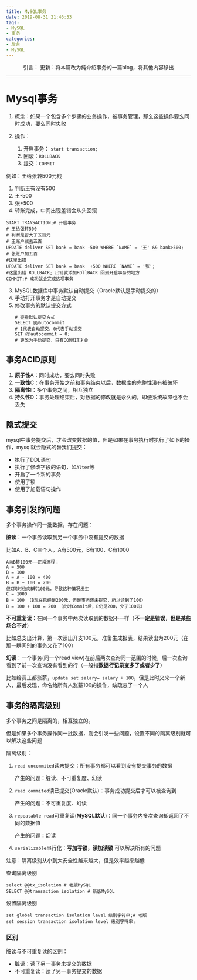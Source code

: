 ```yaml
---
title: MySQL事务
date: 2019-08-31 21:46:53
tags: 
- MySQL
- 事务
categories: 
- 后台
- MySQL
---
```


<center>
引言：
更新：将本篇改为纯介绍事务的一篇blog，将其他内容移出
</center>

<!--more-->

-------

# Mysql事务

1. 概念：如果一个包含多个步骤的业务操作，被事务管理，那么这些操作要么同时成功，要么同时失败

2. 操作：
    1. 开启事务： `start transaction;`
    2. 回滚：`ROLLBACK`
    3. 提交：`COMMIT`

例如：王给张转500元钱
1. 判断王有没有500
2. 王-500
3. 张+500
4. 转账完成，中间出现差错会从头回滚
```
START TRANSACTION;# 开启事务
# 王给张转500
# 判断是否大于五百元
# 王账户减去五百
UPDATE deliver SET bank = bank -500 WHERE `NAME` = '王' && bank>500;
# 张账户加五百
#这里出错
UPDATE deliver SET bank = bank  +500 WHERE `NAME` = '张';
#这里出错 ROLLBACK; 出错就添加ROllBACK 回到开启事务的地方
COMMIT;# 成功就会完成这项事务
```
3. MySQL数据库中事务默认自动提交（Oracle默认是手动提交的）
4. 手动打开事务才是自动提交
5. 修改事务的默认提交方式
    ```
    # 查看默认提交方式
    SELECT @@autocommit
    # 1代表自动提交，0代表手动提交
    SET @@autocommit = 0;
    # 更改为手动提交，只有COMMIT才会
    ```

## 事务ACID原则

1. **原子性**A：同时成功，要么同时失败
2. **一致性**C：在事务开始之前和事务结束以后，数据库的完整性没有被破坏
3. **隔离性**I：多个事务之间，相互独立
4. **持久性**D：事务处理结束后，对数据的修改就是永久的，即便系统故障也不会丢失

## 隐式提交

mysql中事务提交后，才会改变数据的值，但是如果在事务执行时执行了如下的操作，mysql就会隐式的替我们提交：

- 执行了DDL语句
- 执行了修改字段的语句，如`Alter`等
- 开启了一个新的事务
- 使用了锁
- 使用了加载语句操作

## 事务引发的问题

多个事务操作同一批数据，存在问题：

**脏读**：一个事务读取到另一个事务中没有提交的数据

比如A、B、C三个人，A有500元，B有100、C有1000

```
A向B转100元——正常流程：
A = 500
B = 100
A = A - 100 = 400
B = B + 100 = 200
但C同时也向B转100元，导致这种情况发生
C = 1000
B = 100 （B现在已经是200元，但是事务还未提交，所以读到了100）
B = 100 + 100 = 200 （此时Commit后，B仍是200，少了100元）
```

**不可重复读**：在同一个事务中两次读取到的数据不一样（**不一定是错误，但是某些场合不对**）

比如总支出计算，第一次读出开支100元，准备生成报表，结果读出为200元（在那一瞬间别的事务又花了100）

**幻读**：一个事务(同一个read view)在前后两次查询同一范围的时候，后一次查询看到了前一次查询没有看到的行（一般指**数据行记录变多了或者少了**）

比如给员工都涨薪，`update set salary= salary + 100`，但是此时又来一个新人，最后发现，命名给所有人涨薪100的操作，缺疏忽了一个人

## 事务的隔离级别

多个事务之间是隔离的，相互独立的。

但是如果多个事务操作同一批数据，则会引发一些问题，设置不同的隔离级别就可以解决这些问题


隔离级别：
1. `read uncommited`读未提交：所有事务都可以看到没有提交事务的数据
   
    产生的问题：脏读、不可重复度、幻读
2. `read commited`读已提交(Oracle默认)：事务成功提交后才可以被查询到

    产生的问题：不可重复度、幻读
3. `repeatable read`可重复读(**MySQL默认**)：同一个事务内多次查询却返回了不同的数据值

    产生的问题：幻读
4. `serializable`串行化：**写加写锁，读加读锁**
   可以解决所有的问题

注意：隔离级别从小到大安全性越来越大，但是效率越来越低

查询隔离级别
```
select @@tx_isolation # 老版MySQL
SELECT @@transaction_isolation # 新版MySQL
```
设置隔离级别
```
set global transaction isolation level 级别字符串;# 老版
set session transaction isolation level 级别字符串;
```

### 区别

脏读与不可重复读的区别：

- 脏读：读了另一事务未提交的数据
- 不可重复读：读了另一事务提交的数据

 